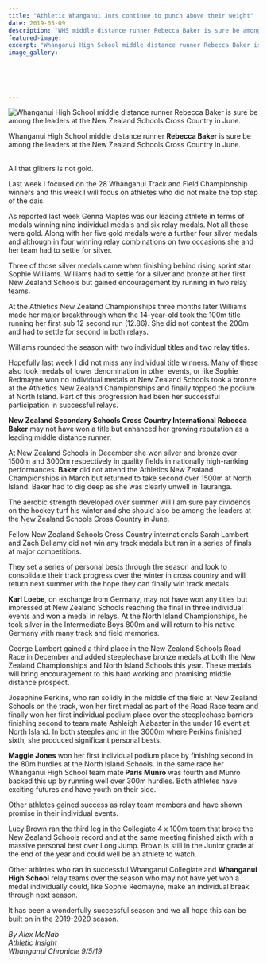 ```yaml
---
title: "Athletic Whanganui Jnrs continue to punch above their weight"
date: 2019-05-09
description: "WHS middle distance runner Rebecca Baker is sure be among the leaders at the NZ Schools Cross Country in June..."
featured-image: 
excerpt: "Whanganui High School middle distance runner Rebecca Baker is sure be among the leaders at the New Zealand Schools Cross Country in June."
image_gallery:
	
	
	
	
	
---
```


<p><img src="https://www.nzherald.co.nz/resizer/wQmCW5PycXtsnRIjjc0r6nKpBZg=/620x349/smart/filters:quality(70)/arc-anglerfish-syd-prod-nzme.s3.amazonaws.com/public/ROXCEEIYSRB37KEFJDBFK3A2HI.jpg" alt="Whanganui High School middle distance runner Rebecca Baker is sure be among the leaders at the New Zealand Schools Cross Country in June." /></p>
<p><span>Whanganui High School middle distance runner <strong>Rebecca Baker</strong> is sure be among the leaders at the New Zealand Schools Cross Country in June.</span></p>
<p><br />All that glitters is not gold.</p>
<p>Last week I focused on the 28 Whanganui Track and Field Championship winners and this week I will focus on athletes who did not make the top step of the dais.</p>
<p>As reported last week Genna Maples was our leading athlete in terms of medals winning nine individual medals and six relay medals. Not all these were gold. Along with her five gold medals were a further four silver medals and although in four winning relay combinations on two occasions she and her team had to settle for silver.</p>
<p>Three of those silver medals came when finishing behind rising sprint star Sophie Williams. Williams had to settle for a silver and bronze at her first New Zealand Schools but gained encouragement by running in two relay teams.</p>
<p>At the Athletics New Zealand Championships three months later Williams made her major breakthrough when the 14-year-old took the 100m title running her first sub 12 second run (12.86). She did not contest the 200m and had to settle for second in both relays.</p>
<p>Williams rounded the season with two individual titles and two relay titles.</p>
<p>Hopefully last week I did not miss any individual title winners. Many of these also took medals of lower denomination in other events, or like Sophie Redmayne won no individual medals at New Zealand Schools took a bronze at the Athletics New Zealand Championships and finally topped the podium at North Island. Part of this progression had been her successful participation in successful relays.</p>
<p><strong>New Zealand Secondary Schools Cross Country International Rebecca Baker</strong> may not have won a title but enhanced her growing reputation as a leading middle distance runner.</p>
<p>At New Zealand Schools in December she won silver and bronze over 1500m and 3000m respectively in quality fields in nationally high-ranking performances. <strong>Baker</strong> did not attend the Athletics New Zealand Championships in March but returned to take second over 1500m at North Island. Baker had to dig deep as she was clearly unwell in Tauranga.</p>
<p>The aerobic strength developed over summer will I am sure pay dividends on the hockey turf his winter and she should also be among the leaders at the New Zealand Schools Cross Country in June.</p>
<p>Fellow New Zealand Schools Cross Country internationals Sarah Lambert and Zach Bellamy did not win any track medals but ran in a series of finals at major competitions.</p>
<p>They set a series of personal bests through the season and look to consolidate their track progress over the winter in cross country and will return next summer with the hope they can finally win track medals.</p>
<p><strong>Karl Loebe</strong>, on exchange from Germany, may not have won any titles but impressed at New Zealand Schools reaching the final in three individual events and won a medal in relays. At the North Island Championships, he took silver in the Intermediate Boys 800m and will return to his native Germany with many track and field memories.</p>
<p>George Lambert gained a third place in the New Zealand Schools Road Race in December and added steeplechase bronze medals at both the New Zealand Championships and North Island Schools this year. These medals will bring encouragement to this hard working and promising middle distance prospect.</p>
<p>Josephine Perkins, who ran solidly in the middle of the field at New Zealand Schools on the track, won her first medal as part of the Road Race team and finally won her first individual podium place over the steeplechase barriers finishing second to team mate Ashleigh Alabaster in the under 16 event at North Island. In both steeples and in the 3000m where Perkins finished sixth, she produced significant personal bests.</p>
<p><strong>Maggie Jones</strong> won her first individual podium place by finishing second in the 80m hurdles at the North Island Schools. In the same race her Whanganui High School team mate<strong> Paris Munro</strong> was fourth and Munro backed this up by running well over 300m hurdles. Both athletes have exciting futures and have youth on their side.</p>
<p>Other athletes gained success as relay team members and have shown promise in their individual events.</p>
<p>Lucy Brown ran the third leg in the Collegiate 4 x 100m team that broke the New Zealand Schools record and at the same meeting finished sixth with a massive personal best over Long Jump. Brown is still in the Junior grade at the end of the year and could well be an athlete to watch.</p>
<p>Other athletes who ran in successful Whanganui Collegiate and <strong>Whanganui High School</strong> relay teams over the season who may not have yet won a medal individually could, like Sophie Redmayne, make an individual break through next season.</p>
<p>It has been a wonderfully successful season and we all hope this can be built on in the 2019-2020 season.</p>
<p><em>By Alex McNab</em><br /><em>Athletic Insight</em><br /><em>Whanganui Chronicle 9/5/19</em></p>

